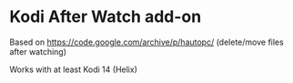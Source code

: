 # Kodi After Watch add-on
Based on https://code.google.com/archive/p/hautopc/ (delete/move files after watching)

Works with at least Kodi 14 (Helix)
